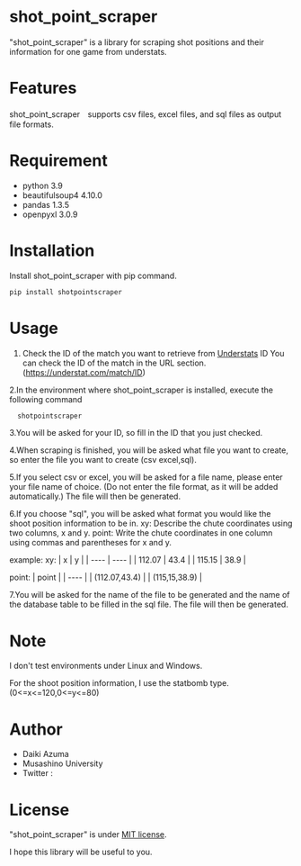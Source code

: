 # shot_point_scraper　

"shot_point_scraper" is a library for scraping shot positions and their information for one game from understats. 

# Features
 
shot_point_scraper　supports csv files, excel files, and sql files as output file formats.
 
# Requirement
 
* python 3.9
* beautifulsoup4 4.10.0
* pandas 1.3.5
* openpyxl 3.0.9
 
# Installation
 
 Install shot_point_scraper with pip command.
 
```zsh
pip install shotpointscraper
```
 
# Usage
 
1. Check the ID of the match you want to retrieve from [Understats](https://understat.com/)
  ID You can check the ID of the match in the URL section.(https://understat.com/match/ID)

2.In the environment where shot_point_scraper is installed, execute the following command

  ```zsh
    shotpointscraper
  ```
3.You will be asked for your ID, so fill in the ID that you just checked.

4.When scraping is finished, you will be asked what file you want to create, so enter the file you want to create (csv excel,sql).

5.If you select csv or excel, you will be asked for a file name, please enter your file name of choice. (Do not enter the file format, as it will be added automatically.)
The file will then be generated.

6.If you choose "sql", you will be asked what format you would like the  shoot position information to be in.
  xy: Describe the chute coordinates using two columns, x and y.
  point: Write the chute coordinates in one column using commas and parentheses for x and y.
  
example:
 xy:
|  x  |  y  |
| ---- | ---- |
|  112.07  |  43.4  |
|  115.15  |  38.9  |

 point:
|  point  |
| ---- |
|  (112.07,43.4)  |
|  (115,15,38.9)  |
    
7.You will be asked for the name of the file to be generated and the name of the database table to be filled in the sql file.
The file will then be generated.

# Note
 
I don't test environments under Linux and Windows.

For the shoot position information, I use the statbomb type.(0<=x<=120,0<=y<=80)
 
# Author

* Daiki Azuma 
* Musashino University
* Twitter : 

# License
 
"shot_point_scraper" is under [MIT license](https://en.wikipedia.org/wiki/MIT_License).

I hope this library will be useful to you.
